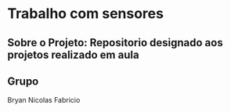 # Trabalho com sensores

Sobre o Projeto:
Repositorio designado aos projetos realizado em aula
---
## Grupo
Bryan
Nicolas
Fabricio

